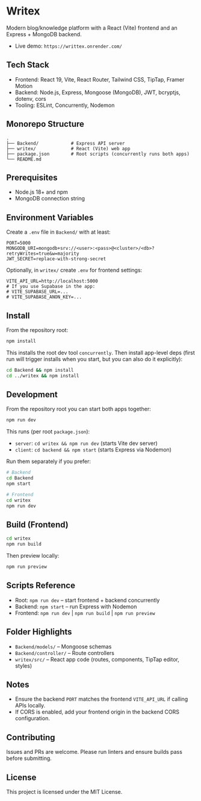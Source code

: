 # Writex

Modern blog/knowledge platform with a React (Vite) frontend and an Express + MongoDB backend.

- Live demo: `https://writtex.onrender.com/`

## Tech Stack
- Frontend: React 19, Vite, React Router, Tailwind CSS, TipTap, Framer Motion
- Backend: Node.js, Express, Mongoose (MongoDB), JWT, bcryptjs, dotenv, cors
- Tooling: ESLint, Concurrently, Nodemon

## Monorepo Structure
```
.
├── Backend/            # Express API server
├── writex/             # React (Vite) web app
├── package.json        # Root scripts (concurrently runs both apps)
└── README.md
```

## Prerequisites
- Node.js 18+ and npm
- MongoDB connection string

## Environment Variables

Create a `.env` file in `Backend/` with at least:
```
PORT=5000
MONGODB_URI=mongodb+srv://<user>:<pass>@<cluster>/<db>?retryWrites=true&w=majority
JWT_SECRET=replace-with-strong-secret
```

Optionally, in `writex/` create `.env` for frontend settings:
```
VITE_API_URL=http://localhost:5000
# If you use Supabase in the app:
# VITE_SUPABASE_URL=...
# VITE_SUPABASE_ANON_KEY=...
```

## Install
From the repository root:
```bash
npm install
```
This installs the root dev tool `concurrently`. Then install app-level deps (first run will trigger installs when you start, but you can also do it explicitly):
```bash
cd Backend && npm install
cd ../writex && npm install
```

## Development
From the repository root you can start both apps together:
```bash
npm run dev
```
This runs (per root `package.json`):
- `server`: `cd writex && npm run dev` (starts Vite dev server)
- `client`: `cd backend && npm start` (starts Express via Nodemon)

Run them separately if you prefer:
```bash
# Backend
cd Backend
npm start

# Frontend
cd writex
npm run dev
```

## Build (Frontend)
```bash
cd writex
npm run build
```
Then preview locally:
```bash
npm run preview
```

## Scripts Reference
- Root: `npm run dev` – start frontend + backend concurrently
- Backend: `npm start` – run Express with Nodemon
- Frontend: `npm run dev` | `npm run build` | `npm run preview`

## Folder Highlights
- `Backend/models/` – Mongoose schemas
- `Backend/controller/` – Route controllers
- `writex/src/` – React app code (routes, components, TipTap editor, styles)

## Notes
- Ensure the backend `PORT` matches the frontend `VITE_API_URL` if calling APIs locally.
- If CORS is enabled, add your frontend origin in the backend CORS configuration.

## Contributing
Issues and PRs are welcome. Please run linters and ensure builds pass before submitting.

## License
This project is licensed under the MIT License.
